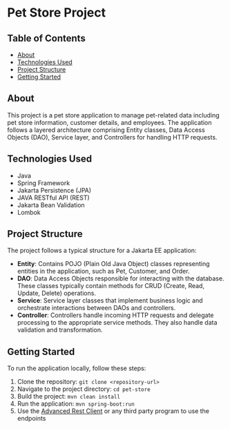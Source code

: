 # Pet Store Project

## Table of Contents
- [About](#about)
- [Technologies Used](#technologies-used)
- [Project Structure](#project-structure)
- [Getting Started](#getting-started)

## About
This project is a pet store application to manage pet-related data including pet store information, customer details, and employees. The application follows a layered architecture comprising Entity classes, Data Access Objects (DAO), Service layer, and Controllers for handling HTTP requests.

## Technologies Used
- Java
- Spring Framework
- Jakarta Persistence (JPA)
- JAVA RESTful API (REST)
- Jakarta Bean Validation
- Lombok

## Project Structure
The project follows a typical structure for a Jakarta EE application:

- **Entity**: Contains POJO (Plain Old Java Object) classes representing entities in the application, such as Pet, Customer, and Order.
- **DAO**: Data Access Objects responsible for interacting with the database. These classes typically contain methods for CRUD (Create, Read, Update, Delete) operations.
- **Service**: Service layer classes that implement business logic and orchestrate interactions between DAOs and controllers.
- **Controller**: Controllers handle incoming HTTP requests and delegate processing to the appropriate service methods. They also handle data validation and transformation.

## Getting Started
To run the application locally, follow these steps:

1. Clone the repository: `git clone <repository-url>`
2. Navigate to the project directory: `cd pet-store`
3. Build the project: `mvn clean install`
4. Run the application: `mvn spring-boot:run`
5. Use the [Advanced Rest Client](https://install.advancedrestclient.com/) or any third party program to use the endpoints
